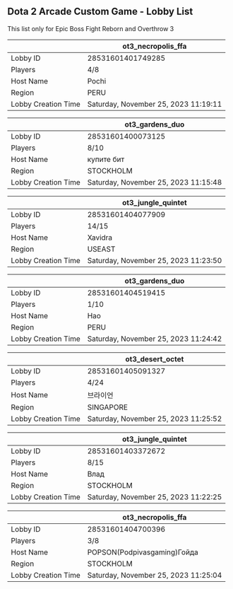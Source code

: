 ## Dota 2 Arcade Custom Game - Lobby List

This list only for Epic Boss Fight Reborn and Overthrow 3

|  | ot3_necropolis_ffa |
| ------ | ------ |
| Lobby ID | 28531601401749285 |
| Players | 4/8 |
| Host Name | Pochi |
| Region | PERU |
| Lobby Creation Time | Saturday, November 25, 2023 11:19:11 |


|  | ot3_gardens_duo |
| ------ | ------ |
| Lobby ID | 28531601400073125 |
| Players | 8/10 |
| Host Name | купите бит |
| Region | STOCKHOLM |
| Lobby Creation Time | Saturday, November 25, 2023 11:15:48 |


|  | ot3_jungle_quintet |
| ------ | ------ |
| Lobby ID | 28531601404077909 |
| Players | 14/15 |
| Host Name | Xavidra |
| Region | USEAST |
| Lobby Creation Time | Saturday, November 25, 2023 11:23:50 |


|  | ot3_gardens_duo |
| ------ | ------ |
| Lobby ID | 28531601404519415 |
| Players | 1/10 |
| Host Name | Hao |
| Region | PERU |
| Lobby Creation Time | Saturday, November 25, 2023 11:24:42 |


|  | ot3_desert_octet |
| ------ | ------ |
| Lobby ID | 28531601405091327 |
| Players | 4/24 |
| Host Name | 브라이언 |
| Region | SINGAPORE |
| Lobby Creation Time | Saturday, November 25, 2023 11:25:52 |


|  | ot3_jungle_quintet |
| ------ | ------ |
| Lobby ID | 28531601403372672 |
| Players | 8/15 |
| Host Name | Влад |
| Region | STOCKHOLM |
| Lobby Creation Time | Saturday, November 25, 2023 11:22:25 |


|  | ot3_necropolis_ffa |
| ------ | ------ |
| Lobby ID | 28531601404700396 |
| Players | 3/8 |
| Host Name | POPSON(Podpivasgaming)Гойда |
| Region | STOCKHOLM |
| Lobby Creation Time | Saturday, November 25, 2023 11:25:04 |


